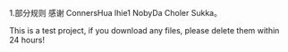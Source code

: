 1.部分规则 感谢 ConnersHua lhie1 NobyDa Choler Sukka。

This is a test project, if you download any files, please delete them within 24 hours!
